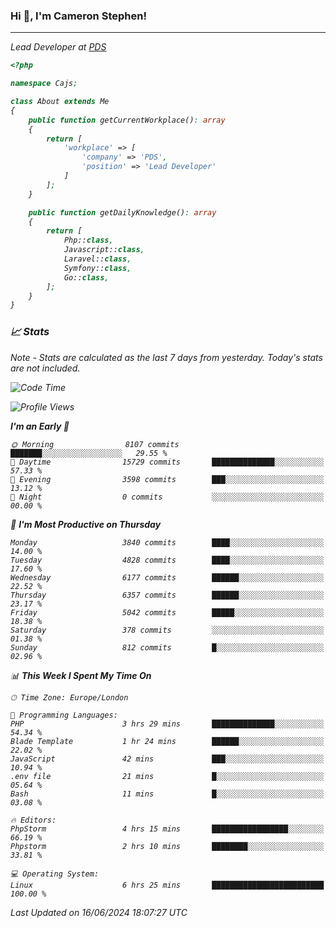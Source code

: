### Hi 👋, I'm Cameron Stephen!
<hr>
<p><em>Lead Developer at <a href="https://prindatasolutions.co.uk">PDS</a></p>


```php
<?php

namespace Cajs;

class About extends Me
{
    public function getCurrentWorkplace(): array
    {
        return [
            'workplace' => [
                'company' => 'PDS',
                'position' => 'Lead Developer'
            ]
        ];
    }

    public function getDailyKnowledge(): array
    {
        return [
            Php::class,
            Javascript::class,
            Laravel::class,
            Symfony::class,
            Go::class,
        ];
    }
}
```

### 📈 Stats
<p><em>Note - Stats are calculated as the last 7 days from yesterday. Today's stats are not included.</em></p>


<!--START_SECTION:waka-->
![Code Time](http://img.shields.io/badge/Code%20Time-3%2C843%20hrs%2033%20mins-blue)

![Profile Views](http://img.shields.io/badge/Profile%20Views-0-blue)

**I'm an Early 🐤** 

```text
🌞 Morning                8107 commits        ███████░░░░░░░░░░░░░░░░░░   29.55 % 
🌆 Daytime                15729 commits       ██████████████░░░░░░░░░░░   57.33 % 
🌃 Evening                3598 commits        ███░░░░░░░░░░░░░░░░░░░░░░   13.12 % 
🌙 Night                  0 commits           ░░░░░░░░░░░░░░░░░░░░░░░░░   00.00 % 
```
📅 **I'm Most Productive on Thursday** 

```text
Monday                   3840 commits        ████░░░░░░░░░░░░░░░░░░░░░   14.00 % 
Tuesday                  4828 commits        ████░░░░░░░░░░░░░░░░░░░░░   17.60 % 
Wednesday                6177 commits        ██████░░░░░░░░░░░░░░░░░░░   22.52 % 
Thursday                 6357 commits        ██████░░░░░░░░░░░░░░░░░░░   23.17 % 
Friday                   5042 commits        █████░░░░░░░░░░░░░░░░░░░░   18.38 % 
Saturday                 378 commits         ░░░░░░░░░░░░░░░░░░░░░░░░░   01.38 % 
Sunday                   812 commits         █░░░░░░░░░░░░░░░░░░░░░░░░   02.96 % 
```


📊 **This Week I Spent My Time On** 

```text
🕑︎ Time Zone: Europe/London

💬 Programming Languages: 
PHP                      3 hrs 29 mins       ██████████████░░░░░░░░░░░   54.34 % 
Blade Template           1 hr 24 mins        ██████░░░░░░░░░░░░░░░░░░░   22.02 % 
JavaScript               42 mins             ███░░░░░░░░░░░░░░░░░░░░░░   10.94 % 
.env file                21 mins             █░░░░░░░░░░░░░░░░░░░░░░░░   05.64 % 
Bash                     11 mins             █░░░░░░░░░░░░░░░░░░░░░░░░   03.08 % 

🔥 Editors: 
PhpStorm                 4 hrs 15 mins       █████████████████░░░░░░░░   66.19 % 
Phpstorm                 2 hrs 10 mins       ████████░░░░░░░░░░░░░░░░░   33.81 % 

💻 Operating System: 
Linux                    6 hrs 25 mins       █████████████████████████   100.00 % 
```


 Last Updated on 16/06/2024 18:07:27 UTC
<!--END_SECTION:waka-->
